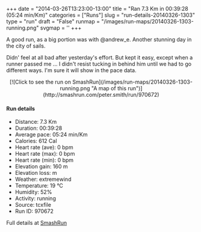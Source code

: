 +++
date = "2014-03-26T13:23:00-13:00"
title = "Ran 7.3 Km in 00:39:28 (05:24 min/Km)"
categories = ["Runs"]
slug = "run-details-20140326-1303"
type = "run"
draft = "False"
runmap = "/images/run-maps/20140326-1303-running.png"
svgmap = '<polyline points="0 54, 1 59, 2 60, 15 47, 24 43, 33 46, 37 42, 37 40, 44 39, 56 40, 61 41, 64 43, 76 52, 81 55, 89 56, 100 54, 90 56, 80 54, 75 52, 61 41, 56 40, 44 39, 38 39, 36 42, 36 42, 33 46, 31 46, 26 43, 20 44, 16 48, 11 51, 10 51, 9 52">'
+++

A good run, as a big portion was with @andrew_e. Another stunning day in the city of sails. 

Didn' feel at all bad after yesterday's effort. But kept it easy, except when a runner passed me ... I didn't resist tucking in behind him until we had to go different ways. I'm sure it will show in the pace data. 



<!--more-->

<center>
[![Click to see the run on SmashRun](/images/run-maps/20140326-1303-running.png "A map of this run")](http://smashrun.com/peter.smith/run/970672)
</center>

#### Run details

* Distance: 7.3 Km
* Duration: 00:39:28
* Average pace: 05:24 min/Km
* Calories: 612 Cal
* Heart rate (ave): 0 bpm
* Heart rate (max): 0 bpm
* Heart rate (min): 0 bpm
* Elevation gain: 160 m
* Elevation loss:  m
* Weather: extremewind
* Temperature: 19 &deg;C
* Humidity: 52%
* Activity: running
* Source: tcxfile
* Run ID: 970672

Full details at [SmashRun](http://smashrun.com/peter.smith/run/970672)